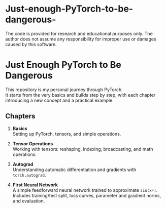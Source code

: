 # Just-enough-PyTorch-to-be-dangerous-
The code is provided for research and educational purposes only. The author does not assume any responsibility for improper use or damages caused by this software.


# Just Enough PyTorch to Be Dangerous

This repository is my personal journey through PyTorch.  
It starts from the very basics and builds step by step, with each chapter introducing a new concept and a practical example.

## Chapters

1. **Basics**  
   Setting up PyTorch, tensors, and simple operations.

2. **Tensor Operations**  
   Working with tensors: reshaping, indexing, broadcasting, and math operations.

3. **Autograd**  
   Understanding automatic differentiation and gradients with `torch.autograd`.

4. **First Neural Network**  
   A simple feedforward neural network trained to approximate `sin(x²)`.  
   Includes training/test split, loss curves, parameter and gradient norms, and evaluation.


